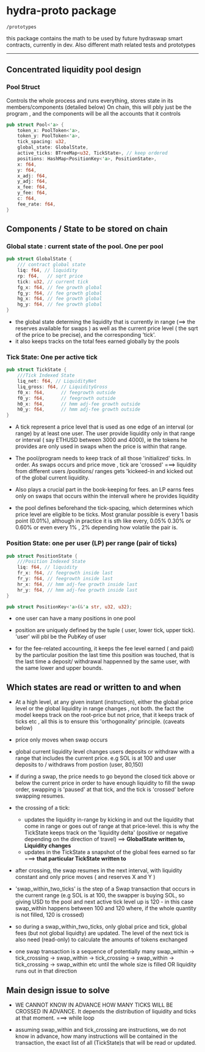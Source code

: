 # hydra-proto package

`/prototypes`

this package contains the math to be used by future hydraswap smart contracts, currently in dev. Also different math related tests and prototypes

---

## Concentrated liquidity pool design

### Pool Struct

Controls the whole process and runs everything, stores state in its members/components (detailed below)
On chain, this will pbly just be the program , and the components will be all the accounts that it controls

```rust
pub struct Pool<'a> {
    token_x: PoolToken<'a>,
    token_y: PoolToken<'a>,
    tick_spacing: u32,
    global_state: GlobalState,
    active_ticks: BTreeMap<u32, TickState>, // keep ordered
    positions: HashMap<PositionKey<'a>, PositionState>,
    x: f64,
    y: f64,
    x_adj: f64,
    y_adj: f64,
    x_fee: f64,
    y_fee: f64,
    c: f64,
    fee_rate: f64,
}

```

## Components / State to be stored on chain

### Global state : current state of the pool. One per pool

```rust
pub struct GlobalState {
    /// contract global state
    liq: f64, // liquidity
    rp: f64,   // sqrt price
    tick: u32, // current tick
    fg_x: f64, // fee growth global
    fg_y: f64, // fee growth global
    hg_x: f64, // fee growth global
    hg_y: f64, // fee growth global
}
```

- the global state determing the liquidity that is currently in range (==> the reserves available for swaps ) as well as the current price level ( the sqrt of the price to be precise), and the corresponding 'tick'.
- it also keeps tracks on the total fees earned globally by the pools

### Tick State: One per active tick

```rust
pub struct TickState {
    ///Tick Indexed State
    liq_net: f64, // LiquidityNet
    liq_gross: f64, // LiquidityGross
    f0_x: f64,      // feegrowth outside
    f0_y: f64,      // feegrowth outside
    h0_x: f64,      // hmm adj-fee growth outside
    h0_y: f64,      // hmm adj-fee growth outside
}
```

- A tick represent a price level that is used as one edge of an interval (or range) by at least one user. The user provide liquidity only in that range or interval ( say ETHUSD between 3000 and 4000), ie the tokens he provides are only used in swaps when the price is within that range.

- The pool/program needs to keep track of all those 'initialized' ticks. In order. As swaps occurs and price move , tick are 'crossed' ===> liquidity from different users /positions/ ranges gets 'kickeed-in and kicked out of the global current liquidity.

- Also plays a crucial part in the book-keeping for fees. an LP earns fees only on swaps that occurs within the intervall where he provides liquidity

- the pool defines beforehand the tick-spacing, which determines which price level are eligible to be ticks. Most granular possible is every 1 basis point (0.01%), although in practice it is sth like every, 0.05% 0.30% or 0.60% or even every 1% , 2% depending how volatile the pair is.

### Position State: one per user (LP) per range (pair of ticks)

```rust
pub struct PositionState {
    ///Position Indexed State
    liq: f64, // liquidity
    fr_x: f64, // feegrowth inside last
    fr_y: f64, // feegrowth inside last
    hr_x: f64, // hmm adj-fee growth inside last
    hr_y: f64, // hmm adj-fee growth inside last
}

pub struct PositionKey<'a>(&'a str, u32, u32);
```

- one user can have a many positions in one pool

- position are uniquely defined by the tuple ( user, lower tick, upper tick). 'user' will pbl be the PubKey of user

- for the fee-related accounting, it keeps the fee level earned ( and paid) by the particular position the last time this position was touched, that is the last time a deposit/ withdrawal happenned by the same user, with the same lower and upper bounds.

## Which states are read or written to and when

- At a high level, at any given instant (instruction), either the global price level or the global liquidity in range changes , not both. the fact the model keeps track on the root-price but not price, that it keeps track of ticks etc , all this is to ensure this 'orthogonality' principle. (caveats below)

- price only moves when swap occurs

- global current liquidity level changes users deposits or withdraw with a range that includes the current price. e.g SOL is at 100 and user deposits to / withdraws from postion (user, 80,150)

- if during a swap, the price needs to go beyond the closed tick above or below the current price in order to have enough liquidity to fill the swap order, swapping is 'paused' at that tick, and the tick is 'crossed' before swapping resumes.

- the crossing of a tick:

  - updates the liquidity in-range by kicking in and out the liquidity that come in range or goes out of range at that price-level. this is why the TickState keeps track on the 'liquidity delta' (positive or negative depending on the direction of travel) ==> **GlobalState written to, Liquidity changes**
  - updates in the TickState a snapshot of the global fees earned so far ===> **that particular TickState written to**

- after crossing, the swap resumes in the next interval, with liquidity constant and only price moves ( and reserves X and Y )

- 'swap_within_two_ticks' is the step of a Swap transaction that occurs in the current range (e.g SOL is at 100, the swapper is buying SOL, so giving USD to the pool and next active tick level up is 120 - in this case swap_within happens between 100 and 120 where, if the whole quantity is not filled, 120 is crossed)

- so during a swap_within_two_ticks, only global price and tick, global fees (but not global liquidty) are updated. The level of the next tick is also need (read-only) to calculate the amounts of tokens exchanged

- one swap transaction is a sequence of potentially many swap_within -> tick_crossing -> swap_within -> tick_crossing -> swap_within -> tick_crossing -> swap_within etc until the whole size is filled OR liquidity runs out in that direction

## Main design issue to solve

- WE CANNOT KNOW IN ADVANCE HOW MANY TICKS WILL BE CROSSED IN ADVANCE. It depends the distribution of liquidity and ticks at that moment. ===> while loop

- assuming swap_within and tick_crossing are instructions, we do not know in advance, how many instructions will be contained in the transaction, the exact list of all (TickState)s that will be read or updated.
